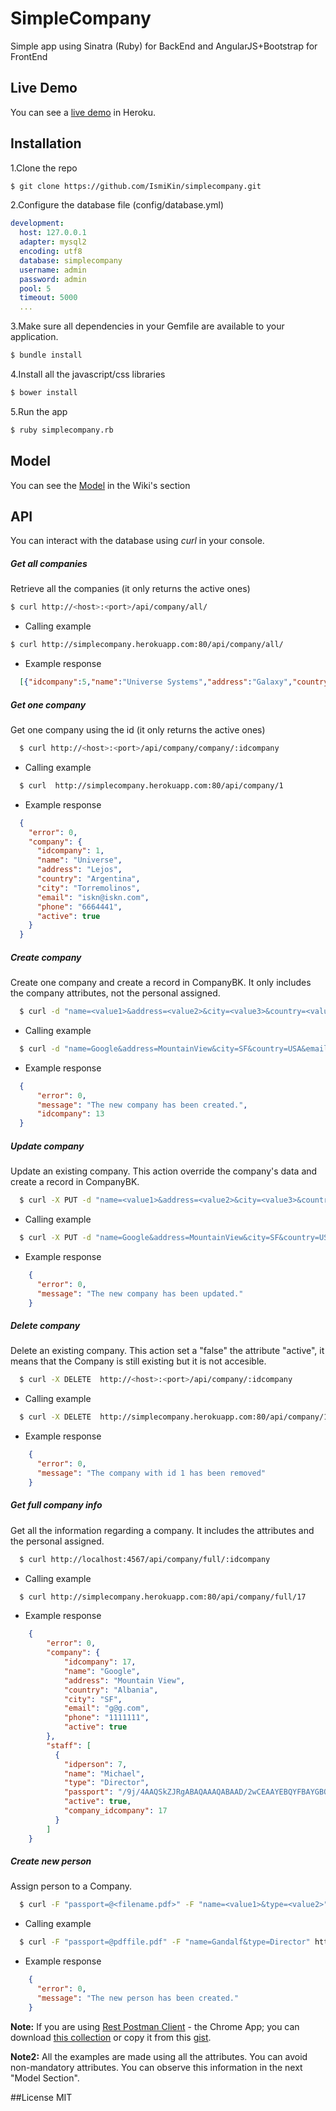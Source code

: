 # SimpleCompany
Simple app using Sinatra (Ruby) for BackEnd and AngularJS+Bootstrap for FrontEnd

## Live Demo

You can see a [live demo] in Heroku.

## Installation

1.Clone the repo

```bash
$ git clone https://github.com/IsmiKin/simplecompany.git
```

2.Configure the database file (config/database.yml)

```yml
development:
  host: 127.0.0.1
  adapter: mysql2
  encoding: utf8
  database: simplecompany
  username: admin
  password: admin
  pool: 5
  timeout: 5000
  ...
```

3.Make sure all dependencies in your Gemfile are available to your application.

```bash
$ bundle install
```

4.Install all the javascript/css libraries

```bash
$ bower install
```

5.Run the app

```bash
$ ruby simplecompany.rb
```

## Model

You can see the [Model] in the Wiki's section

## API

You can interact with the database using *curl* in your console.

##### Get all companies
Retrieve all the companies (it only returns the active ones)

```bash
$ curl http://<host>:<port>/api/company/all/
```
  * Calling example
  ```bash
  $ curl http://simplecompany.herokuapp.com:80/api/company/all/
  ```
  
  * Example response
  ```json
    [{"idcompany":5,"name":"Universe Systems","address":"Galaxy","country":"Argentina","city":"Mercury","email":"aa@aa.com","phone":"6944","active":true},{"idcompany":7,"name":"Pluton","address":"Kaisiopea","country":"Antigua & Barbuda","city":"Miami","email":"aa@aa.com","phone":"6944","active":true},{"idcompany":8,"name":"Nombrecito","address":"Angel","country":"Antigua & Barbuda","city":"ddd","email":"lala@lala.com","phone":"6944","active":true}]
  ```

  
##### Get one company 
Get one company using the id (it only returns the active ones)

```bash
  $ curl http://<host>:<port>/api/company/company/:idcompany
```
  * Calling example
  
  ```bash
    $ curl  http://simplecompany.herokuapp.com:80/api/company/1
  ```
  
  * Example response
  
  ```json
    {
      "error": 0,
      "company": {
        "idcompany": 1,
        "name": "Universe",
        "address": "Lejos",
        "country": "Argentina",
        "city": "Torremolinos",
        "email": "iskn@iskn.com",
        "phone": "6664441",
        "active": true
      }
    }
  ```


##### Create company 
Create one company and create a record in CompanyBK. It only includes the company attributes, not the personal assigned.

```bash
  $ curl -d "name=<value1>&address=<value2>&city=<value3>&country=<value4>&email=<value5>&phone=<value6>" http://<host>:<port>/api/company/
```

  * Calling example
  
  ```bash
    $ curl -d "name=Google&address=MountainView&city=SF&country=USA&email=g%40g.com&phone=111111" http://simplecompany.herokuapp.com:80/api/company/
  ```
  
  * Example response
  
  ```json
    {
        "error": 0,
        "message": "The new company has been created.",
        "idcompany": 13
    }
  ```
  

##### Update company 
Update an existing company. This action override the company's data and create a record in CompanyBK.

```bash
  $ curl -X PUT -d "name=<value1>&address=<value2>&city=<value3>&country=<value3>&email=<g%40g.com>&phone=<111111>&idcompany=<1>" http://<host>:<port>/api/company/
```

  * Calling example
  
  ```bash
    $ curl -X PUT -d "name=Google&address=MountainView&city=SF&country=USA&email=g%40g.com&phone=111111&idcompany=1" http://simplecompany.herokuapp.com:80/api/company/
  ```
  
  * Example response
  
  ```json
      {
        "error": 0,
        "message": "The new company has been updated."
      }
  ```

##### Delete company 
Delete an existing company. This action set a "false" the attribute "active", it means that the Company is still existing but it is not accesible.

```bash
  $ curl -X DELETE  http://<host>:<port>/api/company/:idcompany
```

  * Calling example
  
  ```bash
    $ curl -X DELETE  http://simplecompany.herokuapp.com:80/api/company/1
  ```
  
  * Example response
  
  ```json
      {
        "error": 0,
        "message": "The company with id 1 has been removed"
      }
  ```

##### Get full company info
Get all the information regarding a company. It includes the attributes and the personal assigned.


```bash
  $ curl http://localhost:4567/api/company/full/:idcompany
```

  * Calling example
  
  ```bash
    $ curl http://simplecompany.herokuapp.com:80/api/company/full/17
  ```
  
  * Example response
  
  ```json
      {
          "error": 0,
          "company": {
              "idcompany": 17,
              "name": "Google",
              "address": "Mountain View",
              "country": "Albania",
              "city": "SF",
              "email": "g@g.com",
              "phone": "1111111",
              "active": true
          },
          "staff": [
            {
              "idperson": 7,
              "name": "Michael",
              "type": "Director",
              "passport": "/9j/4AAQSkZJRgABAQAAAQABAAD/2wCEAAYEBQYFBAYGBQYHBwYIChAKCgkJChQODwwQFxQYGBcUFhYaHSUfGhsjHBYWICwgIyYnKSopGR8tMC0oMCUoKSgBBwcHCggKEwoKEyg... (binary data truncated)",
              "active": true,
              "company_idcompany": 17
            }
          ]
      }
  ```
  
  
##### Create new person
Assign person to a Company.


```bash
  $ curl -F "passport=@<filename.pdf>" -F "name=<value1>&type=<value2>" http://<host>:<port>/api/person/
```

  * Calling example
  
  ```bash
    $ curl -F "passport=@pdffile.pdf" -F "name=Gandalf&type=Director" http://simplecompany.herokuapp.com:80/api/person/
  ```
  
  * Example response
  
  ```json
      {
        "error": 0,
        "message": "The new person has been created."
      }
  ```

**Note:** If you are using [Rest Postman Client] - the Chrome App; you can download [this collection](https://www.getpostman.com/collections/36a34a484021cbf118fc) or copy it from this [gist].

**Note2:** All the examples are made using all the attributes. You can avoid non-mandatory attributes. You can observe this information in the next "Model Section".

##License
MIT

[gist]:https://gist.github.com/IsmiKin/20eb40d95c58f7f9f8f2
[Rest Postman Client]:http://getpostman.com/
[live demo]:http://simplecompany.herokuapp.com/
[Model]:https://github.com/IsmiKin/simplecompany/wiki/Model
